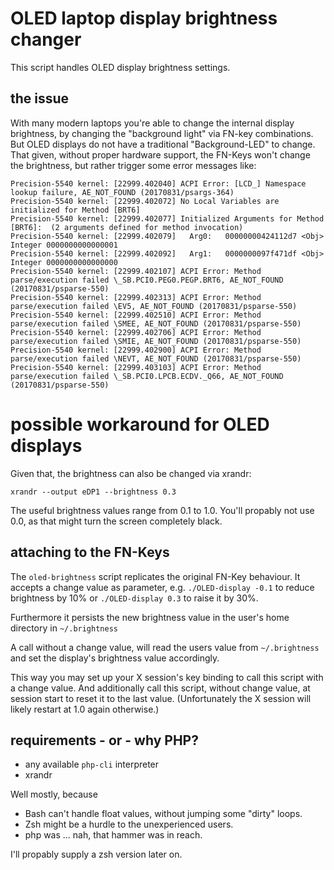 # OLED laptop display brightness changer

This script handles OLED display brightness settings.

## the issue
With many modern laptops you're able to change the internal display brightness, by changing the "background light" via FN-key combinations. But OLED displays do not have a traditional "Background-LED" to change. 
That given, without proper hardware support, the FN-Keys won't change the brightness, but rather trigger some error messages like:
```
Precision-5540 kernel: [22999.402040] ACPI Error: [LCD_] Namespace lookup failure, AE_NOT_FOUND (20170831/psargs-364)
Precision-5540 kernel: [22999.402072] No Local Variables are initialized for Method [BRT6]
Precision-5540 kernel: [22999.402077] Initialized Arguments for Method [BRT6]:  (2 arguments defined for method invocation)
Precision-5540 kernel: [22999.402079]   Arg0:   00000000424112d7 <Obj>           Integer 0000000000000001
Precision-5540 kernel: [22999.402092]   Arg1:   0000000097f471df <Obj>           Integer 0000000000000000
Precision-5540 kernel: [22999.402107] ACPI Error: Method parse/execution failed \_SB.PCI0.PEG0.PEGP.BRT6, AE_NOT_FOUND (20170831/psparse-550)
Precision-5540 kernel: [22999.402313] ACPI Error: Method parse/execution failed \EV5, AE_NOT_FOUND (20170831/psparse-550)
Precision-5540 kernel: [22999.402510] ACPI Error: Method parse/execution failed \SMEE, AE_NOT_FOUND (20170831/psparse-550)
Precision-5540 kernel: [22999.402706] ACPI Error: Method parse/execution failed \SMIE, AE_NOT_FOUND (20170831/psparse-550)
Precision-5540 kernel: [22999.402900] ACPI Error: Method parse/execution failed \NEVT, AE_NOT_FOUND (20170831/psparse-550)
Precision-5540 kernel: [22999.403103] ACPI Error: Method parse/execution failed \_SB.PCI0.LPCB.ECDV._Q66, AE_NOT_FOUND (20170831/psparse-550)
```

# possible workaround for OLED displays 

Given that, the brightness can also be changed via xrandr: 
```
xrandr --output eDP1 --brightness 0.3
```
The useful brightness values range from 0.1 to 1.0. You'll propably not use 0.0, as that might turn the screen completely black.

## attaching to the FN-Keys

The `oled-brightness` script replicates the original FN-Key behaviour. 
It accepts a change value as parameter, e.g. `./OLED-display -0.1` to reduce brightness by 10% or `./OLED-display 0.3` to raise it by 30%.
 
Furthermore it persists the new brightness value in the user's home directory in `~/.brightness`

A call without a change value, will read the users value from `~/.brightness` and set the display's brightness value accordingly. 

This way you may set up your X session's key binding to call this script with a change value. And additionally call this script, without change value, at session start to reset it to the last value. (Unfortunately the X session will likely restart at 1.0 again otherwise.)


## requirements - or - why PHP?

* any available `php-cli` interpreter
* xrandr

Well mostly, because 
* Bash can't handle float values, without jumping some "dirty" loops.
* Zsh might be a hurdle to the unexperienced users.
* php was ... nah, that hammer was in reach.

I'll propably supply a zsh version later on.
